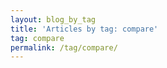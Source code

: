 ```yaml
---
layout: blog_by_tag
title: 'Articles by tag: compare'
tag: compare
permalink: /tag/compare/
---
```

